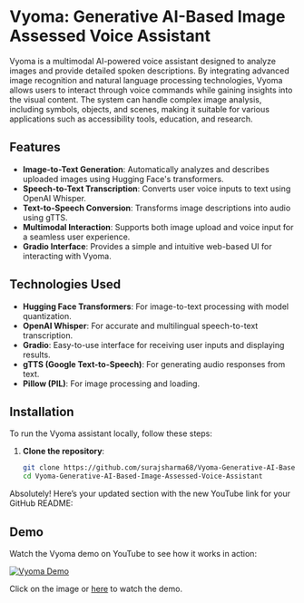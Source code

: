 # Vyoma: Generative AI-Based Image Assessed Voice Assistant

Vyoma is a multimodal AI-powered voice assistant designed to analyze images and provide detailed spoken descriptions. By integrating advanced image recognition and natural language processing technologies, Vyoma allows users to interact through voice commands while gaining insights into the visual content. The system can handle complex image analysis, including symbols, objects, and scenes, making it suitable for various applications such as accessibility tools, education, and research.

## Features

- **Image-to-Text Generation**: Automatically analyzes and describes uploaded images using Hugging Face's transformers.
- **Speech-to-Text Transcription**: Converts user voice inputs to text using OpenAI Whisper.
- **Text-to-Speech Conversion**: Transforms image descriptions into audio using gTTS.
- **Multimodal Interaction**: Supports both image upload and voice input for a seamless user experience.
- **Gradio Interface**: Provides a simple and intuitive web-based UI for interacting with Vyoma.


## Technologies Used

- **Hugging Face Transformers**: For image-to-text processing with model quantization.
- **OpenAI Whisper**: For accurate and multilingual speech-to-text transcription.
- **Gradio**: Easy-to-use interface for receiving user inputs and displaying results.
- **gTTS (Google Text-to-Speech)**: For generating audio responses from text.
- **Pillow (PIL)**: For image processing and loading.

## Installation

To run the Vyoma assistant locally, follow these steps:

1. **Clone the repository**:
   ```bash
   git clone https://github.com/surajsharma68/Vyoma-Generative-AI-Based-Image-Assessed-Voice-Assistant.git
   cd Vyoma-Generative-AI-Based-Image-Assessed-Voice-Assistant

Absolutely! Here’s your updated section with the new YouTube link for your GitHub README:

## Demo

Watch the Vyoma demo on YouTube to see how it works in action:

[![Vyoma Demo](https://img.youtube.com/vi/a51QEYrMxNE/0.jpg)](https://youtu.be/a51QEYrMxNE?feature=shared)

Click on the image or [here](https://youtu.be/a51QEYrMxNE?feature=shared) to watch the demo.
